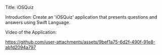 Title:
iOSQuiz

Introduction:
Create an 'iOSQuiz' application that presents questions and answers using Swift Language.

Video of the Application:


https://github.com/user-attachments/assets/9bef1a75-6d2f-490f-91e8-abfd2094a797

